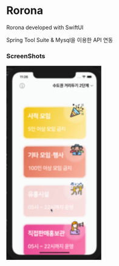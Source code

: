 # Rorona

Rorona developed with SwiftUI

Spring Tool Suite & Mysql을 이용한 API 연동

### ScreenShots
<img src="https://github.com/MojitoBar/Rorona/blob/main/screenshot.gif" width="250"/>
